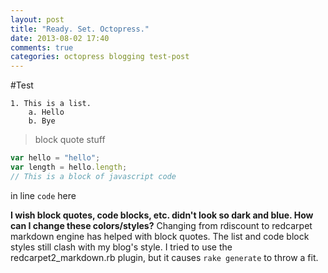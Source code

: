 ```yaml
---
layout: post
title: "Ready. Set. Octopress."
date: 2013-08-02 17:40
comments: true
categories: octopress blogging test-post
---
```


#Test

	1. This is a list.
		a. Hello
		b. Bye

>block quote
>stuff

```javascript
var hello = "hello";
var length = hello.length;
// This is a block of javascript code
```

in line `code` here

**I wish block quotes, code blocks, etc. didn't look so dark and blue. How can I change these colors/styles?**
Changing from rdiscount to redcarpet markdown engine has helped with block quotes. The list and code block styles still clash with my blog's style. I tried to use the redcarpet2_markdown.rb plugin, but it causes `rake generate` to throw a fit.